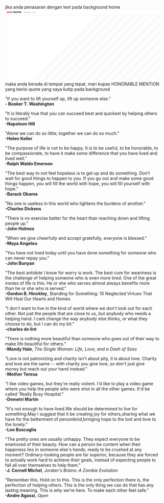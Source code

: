 jika anda penasaran dengan text pada background home
![img/pahlawan.gif](img/pahlawan.gif)
maka anda berada di tempat yang tepat, mari kupas HONORABLE MENTION yang berisi quote yang saya kutip pada background

"If you want to lift yourself up, lift up someone else."<br>
**- Booker T. Washington**

"It is literally true that you can succeed best and quickest by helping others to succeed."<br>
**-Napoleon Hill**

"Alone we can do so little; together we can do so much."<br>
**-Helen Keller**

"The purpose of life is not to be happy. It is to be useful, to be honorable, to be compassionate, to have it make some difference that you have lived and lived well."<br>
**-Ralph Waldo Emerson**

"The best way to not feel hopeless is to get up and do something. Don’t wait for good things to happen to you. If you go out and make some good things happen, you will fill the world with hope, you will fill yourself with hope."<br>
**-Barack Obama**

"No one is useless in this world who lightens the burdens of another."<br>
**-Charles Dickens**

"There is no exercise better for the heart than reaching down and lifting people up."<br>
**-John Holmes**

"When we give cheerfully and accept gratefully, everyone is blessed."<br>
**-Maya Angelou**

"You have not lived today until you have done something for someone who can never repay you."<br>
-**John Bunyan**

"The best antidote I know for worry is work. The best cure for weariness is the challenge of helping someone who is even more tired. One of the great ironies of life is this: He or she who serves almost always benefits more than he or she who is served."<br>
**-Gordon B. Hinckley**, Standing for Something: 10 Neglected Virtues That Will Heal Our Hearts and Homes

"I don't want to live in the kind of world where we don't look out for each other. Not just the people that are close to us, but anybody who needs a helping hand. I cant change the way anybody else thinks, or what they choose to do, but I can do my bit."<br>
**-charles de lint**


"There is nothing more beautiful than someone who goes out of their way to make life beautiful for others."<br>
**-Mandy Hale**, *The Single Woman: Life, Love, and a Dash of Sass*

"Love is not patronizing and charity isn't about pity, it is about love. Charity and love are the same -- with charity you give love, so don't just give money but reach out your hand instead."<br>
**-Mother Teresa**

"I like video games, but they're really violent. I'd like to play a video game where you help the people who were shot in all the other games. It'd be called 'Really Busy Hospital."<br>
**-Demetri Martin**

"It's not enough to have lived.We should be determined to live for something.May I suggest that it be creating joy for others,sharing what we have for the betterment of personkind,bringing hope to the lost and love to the lonely."<br>
**-Leo Buscaglia**

"The pretty ones are usually unhappy. They expect everyone to be enamored of their beauty. How can a person be content when their happiness lies in someone else's hands, ready to be crushed at any moment? Ordinary-looking people are far superior, because they are forced to actually work hard to achieve their goals, instead of expecting people to fall all over themselves to help them."<br>
**-J. Cornell Michel**, *Jordan's Brains: A Zombie Evolution*

"Remember this. Hold on to this. This is the only perfection there is, the perfection of helping others. This is the only thing we can do that has any lasting meaning. This is why we're here. To make each other feel safe."<br>
**-Andre Agassi**, *Open*
